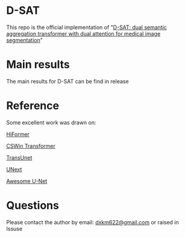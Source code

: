 # D-SAT
This repo is the official implementation of "[D-SAT: dual semantic aggregation transformer with dual attention for medical image segmentation](https://scholar.google.com/scholar?hl=zh-CN&as_sdt=0%2C5&q=D-SAT%3A+dual+semantic+aggregation+transformer+with+dual+attention+for+medical+image+segmentation&btnG=)"

# Main results
The main results for D-SAT can be find in release

# Reference
Some excellent work was drawn on:

[HiFormer](https://github.com/amirhossein-kz/HiFormer)

[CSWin Transformer](https://github.com/microsoft/CSWin-Transformer)

[TransUnet](https://github.com/Beckschen/TransUNet)

[UNext](https://github.com/jeya-maria-jose/UNeXt-pytorch)

[Awesome U-Net](https://github.com/NITR098/Awesome-U-Net)

# Questions
Please contact the author by email: dxkm622@gmail.com or raised in Issuse 
